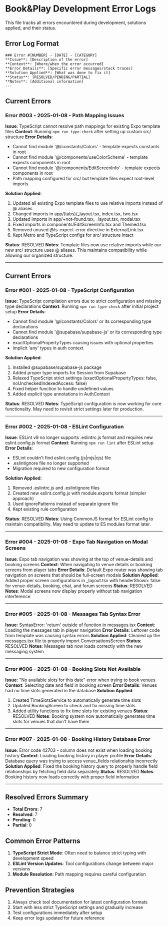# Book&Play Development Error Logs

This file tracks all errors encountered during development, solutions applied, and their status.

## Error Log Format
```
### Error #[NUMBER] - [DATE] - [CATEGORY]
**Issue**: [Description of the error]
**Context**: [Where/when the error occurred]
**Error Details**: [Specific error messages/stack traces]
**Solution Applied**: [What was done to fix it]
**Status**: [RESOLVED/PENDING/PARTIAL]
**Notes**: [Additional information]
---
```

## Current Errors

### Error #003 - 2025-01-08 - Path Mapping Issues
**Issue**: TypeScript cannot resolve path mappings for existing Expo template files
**Context**: Running `npm run type-check` after setting up custom src/ structure
**Error Details**:
- Cannot find module '@/constants/Colors' - template expects constants in root
- Cannot find module '@/components/useColorScheme' - template expects components in root
- Cannot find module '@/components/EditScreenInfo' - template expects components in root
- Path mapping configured for src/ but template files expect root-level imports

**Solution Applied**:
1. Updated all existing Expo template files to use relative imports instead of @ aliases
2. Changed imports in app/(tabs)/_layout.tsx, index.tsx, two.tsx
3. Updated imports in app/+not-found.tsx, _layout.tsx, modal.tsx
4. Fixed imports in components/EditScreenInfo.tsx and Themed.tsx
5. Removed unused @ts-expect-error directive in ExternalLink.tsx
6. Kept Metro and TypeScript configs for src/ structure intact

**Status**: RESOLVED
**Notes**: Template files now use relative imports while our new src/ structure uses @ aliases. This maintains compatibility while allowing our organized structure.

---

## Current Errors

### Error #001 - 2025-01-08 - TypeScript Configuration
**Issue**: TypeScript compilation errors due to strict configuration and missing type declarations
**Context**: Running `npm run type-check` after initial project setup
**Error Details**: 
- Cannot find module '@/constants/Colors' or its corresponding type declarations
- Cannot find module '@supabase/supabase-js' or its corresponding type declarations
- exactOptionalPropertyTypes causing issues with optional properties
- Implicit 'any' types in auth context

**Solution Applied**: 
1. Installed @supabase/supabase-js package
2. Added proper type imports for Session from Supabase
3. Relaxed TypeScript strict settings (exactOptionalPropertyTypes: false, noUncheckedIndexedAccess: false)
4. Fixed helper function to handle undefined values
5. Added explicit type annotations in AuthContext

**Status**: RESOLVED
**Notes**: TypeScript configuration is now working for core functionality. May need to revisit strict settings later for production.

---

### Error #002 - 2025-01-08 - ESLint Configuration
**Issue**: ESLint v9 no longer supports .eslintrc.js format and requires new eslint.config.js format
**Context**: Running `npm run lint` after ESLint setup
**Error Details**: 
- ESLint couldn't find eslint.config.(js|mjs|cjs) file
- .eslintignore file no longer supported
- Migration required to new configuration format

**Solution Applied**: 
1. Removed .eslintrc.js and .eslintignore files
2. Created new eslint.config.js with module.exports format (simpler approach)
3. Used ignorePatterns instead of separate ignore file
4. Kept existing rule configuration

**Status**: RESOLVED
**Notes**: Using CommonJS format for ESLint config to maintain compatibility. May need to update to ES modules format later.

---

### Error #004 - 2025-01-08 - Expo Tab Navigation on Modal Screens
**Issue**: Expo tab navigation was showing at the top of venue-details and booking screens
**Context**: When navigating to venue details or booking screens from player tabs
**Error Details**: Default Expo router was showing tab navigation on screens that should be full-screen modals
**Solution Applied**: Added proper screen configurations in _layout.tsx with headerShown: false for venue-details, booking, chat, and forum screens
**Status**: RESOLVED
**Notes**: Modal screens now display properly without tab navigation interference

---

### Error #005 - 2025-01-08 - Messages Tab Syntax Error
**Issue**: SyntaxError: 'return' outside of function in messages.tsx
**Context**: Loading the messages tab in player navigation
**Error Details**: Leftover code from template was causing syntax errors
**Solution Applied**: Cleaned up the messages.tsx file to properly import ConversationsScreen
**Status**: RESOLVED
**Notes**: Messages tab now loads correctly with the new messaging system

---

### Error #006 - 2025-01-08 - Booking Slots Not Available
**Issue**: "No available slots for this date" error when trying to book venues
**Context**: Selecting date and field in booking screen
**Error Details**: Venues had no time slots generated in the database
**Solution Applied**:
1. Created TimeSlotsService to automatically generate time slots
2. Updated BookingScreen to check and fix missing time slots
3. Added utility functions to fix time slots for existing venues
**Status**: RESOLVED
**Notes**: Booking system now automatically generates time slots for venues that don't have them

---

### Error #007 - 2025-01-08 - Booking History Database Error
**Issue**: Error code 42703 - column does not exist when loading booking history
**Context**: Loading booking history in player profile
**Error Details**: Database query was trying to access venue_fields relationship incorrectly
**Solution Applied**: Fixed the booking history query to properly handle field relationships by fetching field data separately
**Status**: RESOLVED
**Notes**: Booking history now loads correctly with proper field information

---

## Resolved Errors Summary
- **Total Errors**: 7
- **Resolved**: 7
- **Pending**: 0
- **Partial**: 0

## Common Error Patterns
1. **TypeScript Strict Mode**: Often need to balance strict typing with development speed
2. **ESLint Version Updates**: Tool configurations change between major versions
3. **Module Resolution**: Path mapping requires careful configuration

## Prevention Strategies
1. Always check tool documentation for latest configuration formats
2. Start with less strict TypeScript settings and gradually increase
3. Test configurations immediately after setup
4. Keep error logs updated for future reference
